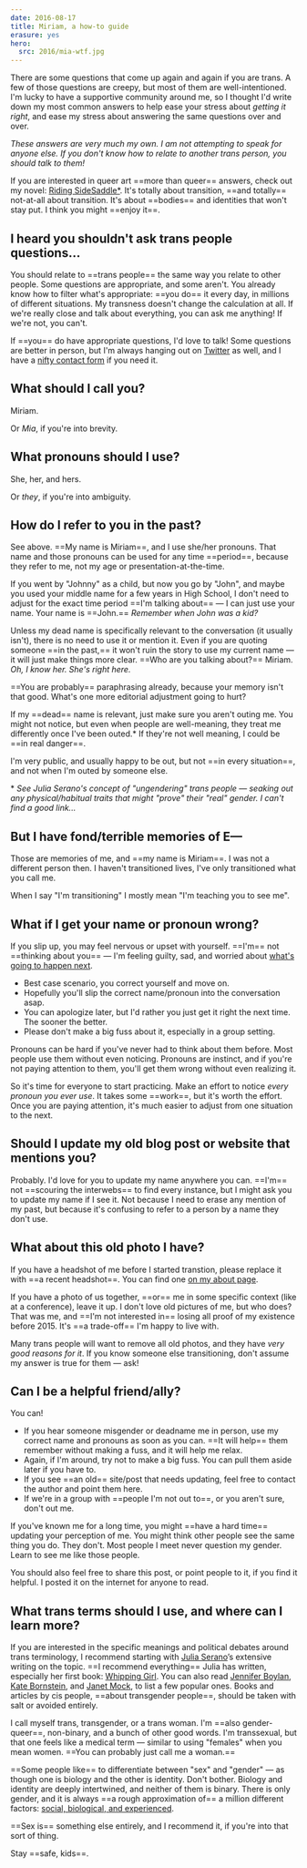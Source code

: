 ```yaml
---
date: 2016-08-17
title: Miriam, a how-to guide
erasure: yes
hero:
  src: 2016/mia-wtf.jpg
---
```


There are some questions that come up again and again
if you are trans.
A few of those questions are creepy,
but most of them are well-intentioned.
I'm lucky to have a supportive community around me,
so I thought I'd write down my most common answers
to help ease your stress about
*getting it right*,
and ease my stress about
answering the same questions over and over.

<!-- intro -->

*These answers are very much my own.
I am not attempting to speak for anyone else.
If you don't know how to relate to another trans person,
you should talk to them!*

If you are interested in queer art
==more than queer== answers,
check out
my novel: [Riding SideSaddle*](/books/sidesaddle/).
It's totally about transition,
==and totally== not-at-all about transition.
It's about ==bodies== and identities that won't stay put.
I think you might ==enjoy it==.

## I heard you shouldn't ask trans people questions...

You should relate to ==trans people==
the same way you relate to other people.
Some questions are appropriate, and some aren't.
You already know how to filter what's appropriate:
==you do== it every day,
in millions of different situations.
My transness doesn't change the calculation at all.
If we're really close and talk about everything,
you can ask me anything!
If we're not, you can't.

If ==you== do have appropriate questions,
I'd love to talk!
Some questions are better in person,
but I'm always hanging out on
[Twitter](https://twitter.com/TerribleMia) as well,
and I have a [nifty contact form](/contact/)
if you need it.

## What should I call you?

Miriam.

Or *Mia*, if you're into brevity.

## What pronouns should I use?

She, her, and hers.

Or *they*, if you're into ambiguity.

## How do I refer to you in the past?

See above.
==My name is Miriam==,
and I use she/her pronouns.
That name and those pronouns can be used
for any time ==period==,
because they refer to me,
not my age or presentation-at-the-time.

If you went by "Johnny" as a child,
but now you go by "John",
and maybe you used your middle name for a few years in High School,
I don't need to adjust for the exact
time period ==I'm talking about== —
I can just use your name.
Your name is ==John.==
*Remember when John was a kid?*

Unless my dead name is specifically relevant to the conversation
(it usually isn't),
there is no need to use it or mention it.
Even if you are quoting someone ==in the past,==
it won't ruin the story to use my current name —
it will just make things more clear.
==Who are you talking about?==
Miriam.
*Oh, I know her. She's right here.*

==You are probably== paraphrasing already,
because your memory isn't that good.
What's one more editorial adjustment going to hurt?

If my ==dead== name is relevant,
just make sure you aren't outing me.
You might not notice,
but even when people are well-meaning,
they treat me differently once I've been outed.\*
If they're not well meaning,
I could be ==in real danger==.

I'm very public,
and usually happy to be out,
but not ==in every situation==,
and not when I'm outed by someone else.

\* *See Julia Serano's concept of "ungendering" trans people —
seaking out any physical/habitual traits
that might "prove" their "real" gender.
I can't find a good link...*

## But I have fond/terrible memories of E—

Those are memories of me,
and ==my name is Miriam==.
I was not a different person then.
I haven't transitioned lives,
I've only transitioned what you call me.

When I say "I'm transitioning"
I mostly mean "I'm teaching you to see me".

## What if I get your name or pronoun wrong?

If you slip up,
you may feel nervous or upset with yourself.
==I'm== not ==thinking about you== —
I'm feeling guilty, sad, and worried about
[what's going to happen next](https://www.jennamcwilliams.com/2016/08/07/what-do-to-if-you-use-the-wrong-pronouns-for-me/).

- Best case scenario, you correct yourself and move on.
- Hopefully you'll slip the correct name/pronoun
  into the conversation asap.
- You can apologize later,
  but I'd rather you just get it right the next time.
  The sooner the better.
- Please don't make a big fuss about it,
  especially in a group setting.

Pronouns can be hard if you've never had to think about them before.
Most people use them without even noticing.
Pronouns are instinct,
and if you're not paying attention to them,
you'll get them wrong without even realizing it.

So it's time for everyone to start practicing.
Make an effort to notice *every pronoun you ever use*.
It takes some ==work==,
but it's worth the effort.
Once you are paying attention,
it's much easier to adjust from one situation to the next.

## Should I update my old blog post or website that mentions you?

Probably.
I'd love for you to update my name anywhere you can.
==I'm== not
==scouring the interwebs==
to find every instance,
but I might ask you to
update my name if I see it.
Not because <black-out>I need to erase</black-out>
any mention of my past,
but because it's confusing to refer to a person
by a name they don't use.

## What about this old photo I have?

If you have a headshot of me before I started transtion,
please replace it with ==a recent headshot==.
You can find one [on my about page](/who/).

If you have a photo of us together,
==or== me in some specific context
(like at a conference), leave it up.
I don't love old pictures of me,
but who does? That was me,
and ==I'm not interested in==
losing all proof of my existence before 2015.
It's ==a trade-off== I'm happy to live with.

Many trans people will want to remove all old photos,
and they have *very good reasons for it*.
If you know someone else transitioning,
don't assume my answer is true for them — ask!

## Can I be a helpful friend/ally?

You can!

- If you hear someone misgender or deadname me in person,
  use my correct name and pronouns as soon as you can.
  ==It will help== them remember without making a fuss,
  and it will help me relax.
- Again, if I'm around, try not to make a big fuss.
  You can pull them aside later if you have to.
- If you see ==an old== site/post that needs updating,
  feel free to contact the author and point them here.
- If we're in a group with ==people I'm not out to==,
  or you aren't sure, don't out me.

If you've known me for a long time,
you might ==have a hard time== updating your perception of me.
You might think other people see the same thing you do.
They don't.
Most people I meet never question my gender.
Learn to see me like those people.

You should also feel free to share this post,
or point people to it,
if you find it helpful.
I posted it on the internet for anyone to read.

## What trans terms should I use, and where can I learn more?

If you are interested in the specific meanings
and political debates around trans terminology,
I recommend starting with
[Julia Serano](https://www.juliaserano.com/terminology.html)’s
extensive writing on the topic.
==I recommend everything== Julia has written,
especially her first book:
[Whipping Girl](https://www.amazon.com/dp/1580056229/ref=pd_lpo_sbs_dp_ss_1/151-5666770-2045969).
You can also read [Jennifer Boylan](https://www.jenniferboylan.net/),
[Kate Bornstein](https://katebornstein.com/),
and [Janet Mock](https://janetmock.com/),
to list a few popular ones.
Books and articles by cis people,
==about transgender people==,
should be taken with salt or avoided entirely.

I call myself trans, transgender, or a trans woman.
I'm ==also gender-queer==, non-binary,
and a bunch of other good words.
I'm transsexual,
but that one feels like a medical term —
similar to using "females" when you mean women.
==You can probably just call me a woman.==

==Some people like== to differentiate between "sex" and "gender" —
as though one is biology and the other is identity.
Don't bother.
Biology and identity are deeply intertwined,
and neither of them is binary.
There is only gender,
and it is always ==a rough approximation of==
a million different factors:
[social, biological, and experienced](https://juliaserano.blogspot.com/2013/11/what-is-gender-artifactualism.html).

==Sex is== something else entirely,
and I recommend it,
if you're into that sort of thing.

Stay ==safe, kids==.
